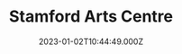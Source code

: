 ---
date: 2023-01-02T10:44:49.000Z
title: Stamford Arts Centre
latitude: 52.651513415722846
longitude: -0.47677228790948906
category: checkin
---
